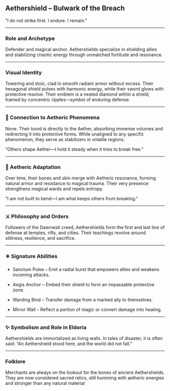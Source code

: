 ## Aethershield – Bulwark of the Breach

"I do not strike first. I endure. I remain."

---

### Role and Archetype

Defender and magical anchor. Aethershields specialize in shielding allies and stabilizing chaotic energy through unmatched fortitude and resonance.

---

### Visual Identity

Towering and stoic, clad in smooth radiant armor without excess. Their hexagonal shield pulses with harmonic energy, while their sword glows with protective resolve. Their emblem is a nested diamond within a shield, framed by concentric ripples—symbol of enduring defense.

---

### 💠 Connection to Aetheric Phenomena

None. Their bond is directly to the Aether, absorbing immense volumes and redirecting it into protective forms. While unaligned to any specific phenomenon, they serve as stabilizers in volatile regions.

“Others shape Aether—I hold it steady when it tries to break free.”

---

### 🦴 Aetheric Adaptation

Over time, their bones and skin merge with Aetheric resonance, forming natural armor and resistance to magical trauma. Their very presence strengthens magical wards and repels entropy.

“I am not built to bend—I am what keeps others from breaking.”

---

### ⚔️ Philosophy and Orders

Followers of the Dawnwall creed, Aethershields form the first and last line of defense at temples, rifts, and cities. Their teachings revolve around stillness, resilience, and sacrifice.

---

### ✴️ Signature Abilities

- Sanctum Pulse – Emit a radial burst that empowers allies and weakens incoming attacks.  
      
    
- Aegis Anchor – Embed their shield to form an impassable protective zone.  
      
    
- Warding Bind – Transfer damage from a marked ally to themselves.  
      
    
- Mirror Wall – Reflect a portion of magic or convert damage into healing.  
      
    

---

### ✨ Symbolism and Role in Eldoria

Aethershields are immortalized as living walls. In tales of disaster, it is often said: “An Aethershield stood here, and the world did not fall.”

---

### Folklore

Merchants are always on the lookout for the bones of ancient Aethershields. They are now considered sacred relics, still humming with aetheric energies and stronger than any natural material

